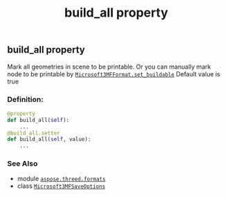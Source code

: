 ﻿---
title: build_all property
second_title: Aspose.3D for Python via .NET API References
description: 
type: docs
weight: 30
url: /python-net/aspose.threed.formats/microsoft3mfsaveoptions/build_all/
is_root: false
---

## build_all property


Mark all geometries in scene to be printable.
Or you can manually mark node to be printable by [`Microsoft3MFFormat.set_buildable`](/3d/python-net/aspose.threed.formats/microsoft3mfformat/set_buildable)
Default value is true
### Definition:
```python
@property
def build_all(self):
    ...
@build_all.setter
def build_all(self, value):
    ...
```

### See Also
* module [`aspose.threed.formats`](../../)
* class [`Microsoft3MFSaveOptions`](/3d/python-net/aspose.threed.formats/microsoft3mfsaveoptions)
